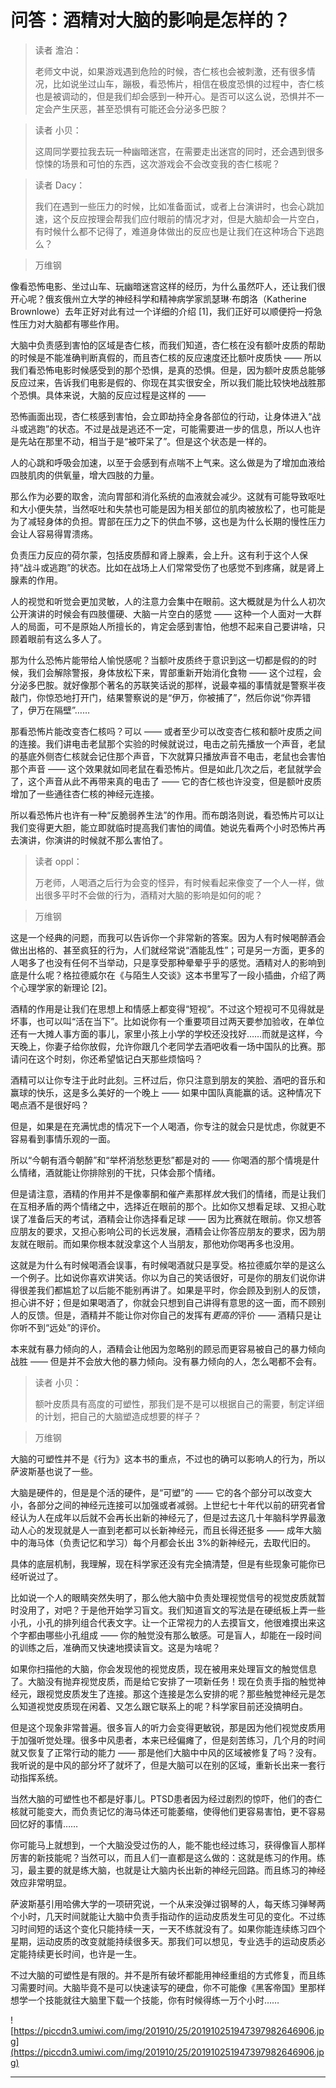 # 问答：酒精对大脑的影响是怎样的？

> 读者 澹泊：
> 
> 老师文中说，如果游戏遇到危险的时候，杏仁核也会被刺激，还有很多情况，比如说坐过山车，蹦极，看恐怖片，相信在极度恐惧的过程中，杏仁核也是被调动的，但是我们却会感到一种开心。是否可以这么说，恐惧并不一定会产生厌恶，甚至恐惧有可能还会分泌多巴胺？

> 读者 小贝：
> 
> 这周同学要拉我去玩一种幽暗迷宫，在需要走出迷宫的同时，还会遇到很多惊悚的场景和可怕的东西，这次游戏会不会改变我的杏仁核呢？

> 读者 Dacy：
> 
> 我们在遇到一些压力的时候，比如准备面试，或者上台演讲时，也会心跳加速，这个反应按理会帮我们应付眼前的情况才对，但是大脑却会一片空白，有时候什么都不记得了，难道身体做出的反应也是让我们在这种场合下逃跑么？

> 万维钢

像看恐怖电影、坐过山车、玩幽暗迷宫这样的经历，为什么虽然吓人，还让我们很开心呢？俄亥俄州立大学的神经科学和精神病学家凯瑟琳·布朗洛（Katherine Brownlowe）去年正好对此有过一个详细的介绍 [1]，我们正好可以顺便捋一捋急性压力对大脑都有哪些作用。

大脑中负责感到害怕的区域是杏仁核，而我们知道，杏仁核在没有额叶皮质的帮助的时候是不能准确判断真假的，而且杏仁核的反应速度还比额叶皮质快 —— 所以我们看恐怖电影时候感受到的那个恐惧，是真的恐惧。但是，因为额叶皮质总能够反应过来，告诉我们电影是假的、你现在其实很安全，所以我们能比较快地战胜那个恐惧。具体来说，大脑的反应过程是这样的 ——

恐怖画面出现，杏仁核感到害怕，会立即劫持全身各部位的行动，让身体进入“战斗或逃跑”的状态。不过是战是逃还不一定，可能需要进一步的信息，所以人也许是先站在那里不动，相当于是“被吓呆了”。但是这个状态是一样的。

人的心跳和呼吸会加速，以至于会感到有点喘不上气来。这么做是为了增加血液给四肢肌肉的供氧量，增大四肢的力量。

那么作为必要的取舍，流向胃部和消化系统的血液就会减少。这就有可能导致呕吐和大小便失禁，当然呕吐和失禁也可能是因为相关部位的肌肉被放松了，也可能是为了减轻身体的负担。胃部在压力之下的供血不够，这也是为什么长期的慢性压力会让人容易得胃溃疡。

负责压力反应的荷尔蒙，包括皮质醇和肾上腺素，会上升。这有利于这个人保持“战斗或逃跑”的状态。比如在战场上人们常常受伤了也感觉不到疼痛，就是肾上腺素的作用。

人的视觉和听觉会更加灵敏，人的注意力会集中在眼前。这大概就是为什么人初次公开演讲的时候会有四肢僵硬、大脑一片空白的感觉 —— 这种一个人面对一大群人的局面，可不是原始人所擅长的，肯定会感到害怕，他想不起来自己要讲啥，只顾着眼前有这么多人了。

那为什么恐怖片能带给人愉悦感呢？当额叶皮质终于意识到这一切都是假的的时候，我们会解除警报，身体放松下来，胃部重新开始消化食物 —— 这个过程，会分泌多巴胺。就好像那个著名的苏联笑话说的那样，说最幸福的事情就是警察半夜敲门，你惊恐地打开门，结果警察说的是“伊万，你被捕了”，然后你说“你弄错了，伊万在隔壁”……

那看恐怖片能改变杏仁核吗？可以 —— 或者至少可以改变杏仁核和额叶皮质之间的连接。我们讲电击老鼠那个实验的时候就说过，电击之前先播放一个声音，老鼠的基底外侧杏仁核就会记住那个声音，下次就算只播放声音不电击，老鼠也会害怕那个声音 —— 这个效果就如同老鼠在看恐怖片。但是如此几次之后，老鼠就学会了，这个声音从此不再带来真的电击了 —— 它的杏仁核也许没变，但是额叶皮质增加了一些通往杏仁核的神经元连接。

所以看恐怖片也许有一种“反脆弱养生法”的作用。而布朗洛则说，看恐怖片可以让我们变得更大胆，能立即就临时提高我们害怕的阈值。她说先看两个小时恐怖片再去演讲，你演讲的时候就不那么害怕了。

> 读者 oppl：
> 
> 万老师，人喝酒之后行为会变的怪异，有时候看起来像变了一个人一样，做出很多平时不会做的行为，酒精对大脑的影响是如何的呢？

> 万维钢

这是一个经典的问题，而我可以告诉你一个非常新的答案。因为人有时候喝醉酒会做出出格的、甚至疯狂的行为，人们就经常说“酒能乱性”；可是另一方面，更多的人喝多了也没有任何不当举动，只是享受那种晕晕乎乎的感觉。酒精对人的影响到底是什么呢？格拉德威尔在《与陌生人交谈》这本书里写了一段小插曲，介绍了两个心理学家的新理论 [2]。

酒精的作用是让我们在思想上和情感上都变得“短视”。不过这个短视可不见得就是坏事，也可以叫“活在当下”。比如说你有一个重要项目过两天要参加验收，在单位还有一大摊人事方面的事儿，家里小孩上小学的学校还没找好……而就是这样，今天晚上，你妻子给你放假，允许你跟几个老同学去酒吧收看一场中国队的比赛。那请问在这个时刻，你还希望惦记白天那些烦恼吗？

酒精可以让你专注于此时此刻。三杯过后，你只注意到朋友的笑脸、酒吧的音乐和赢球的快乐，这是多么美好的一个晚上 —— 如果中国队真能赢的话。这种情况下喝点酒不是很好吗？

但是，如果是在充满忧虑的情况下一个人喝酒，你专注的就会只是忧虑，你就更不容易看到事情乐观的一面。

所以“今朝有酒今朝醉”和“举杯消愁愁更愁”都是对的 —— 你喝酒的那个情境是什么情绪，酒就能让你排除别的干扰，只体会那个情绪。

但是请注意，酒精的作用并不是像睾酮和催产素那样*放大*我们的情绪，而是让我们在互相矛盾的两个情绪之中，选择近在眼前的那个。比如你又想看足球、又担心耽误了准备后天的考试，酒精会让你选择看足球 —— 因为比赛就在眼前。你又想答应朋友的要求，又担心影响公司的长远发展，酒精会让你答应朋友的要求，因为朋友就在眼前。而如果你根本就没拿这个人当朋友，那他劝你喝再多也没用。

这就是为什么有时候喝酒会误事，有时候喝酒就只是享受。格拉德威尔举的是这么一个例子。比如说你喜欢讲笑话。你以为自己的笑话很好，可是你的朋友们说你讲得很差我们都尴尬了以后能不能别再讲了。如果是平时，你会顾及到别人的反馈，担心讲不好；但是如果喝酒了，你就会只想到自己讲得有意思的这一面，而不顾别人的反馈。但是，酒精并不能让你对你自己的发挥有*更高的*评价 —— 酒精只是让你听不到“远处”的评价。

本来就有暴力倾向的人，酒精会让他因为忽略别的顾忌而更容易被自己的暴力倾向战胜 —— 但是并不会放大他的暴力倾向。没有暴力倾向的人，怎么喝都不会有。

> 读者 小贝：
> 
> 额叶皮质具有高度的可塑性，那我们是不是可以根据自己的需要，制定详细的计划，把自己的大脑塑造成想要的样子？

> 万维钢

大脑的可塑性并不是《行为》这本书的重点，不过也的确可以影响人的行为，所以萨波斯基也说了一些。

大脑是硬件的，但是是个活的硬件，是“可塑”的 —— 它的各个部分可以改变大小，各部分之间的神经元连接可以加强或者减弱。上世纪七十年代以前的研究者曾经认为人在成年以后就不会再长出新的神经元了，但是过去这几十年脑科学界最激动人心的发现就是人一直到老都可以长新神经元，而且长得还挺多 —— 成年大脑中的海马体（负责记忆和学习）每个月都会长出 3%的新神经元，去取代旧的。

具体的底层机制，我理解，现在科学家还没有完全搞清楚，但是有些现象可能你已经听说过了。

比如说一个人的眼睛突然失明了，那么他大脑中负责处理视觉信号的视觉皮质就暂时没用了，对吧？于是他开始学习盲文。我们知道盲文的写法是在硬纸板上弄一些小孔，小孔的排列组合代表文字。让一个正常视力的人去摸盲文，他很难摸出来这个字都由哪些小孔组成 —— 你的触觉没有那么敏感。可是盲人，却能在一段时间的训练之后，准确而又快速地摸读盲文。这是为啥呢？

如果你扫描他的大脑，你会发现他的视觉皮质，现在被用来处理盲文的触觉信息了。大脑没有抛弃视觉皮质，而是给它安排了一项新任务！现在负责手指的触觉神经元，跟视觉皮质发生了连接。那这个连接是怎么安排的呢？那些触觉神经元是怎么知道视觉皮质现在闲着、又怎么跟它联系上的呢？科学家目前还没搞明白。

但是这个现象非常普遍。很多盲人的听力会变得更敏锐，那是因为他们视觉皮质用于加强听觉处理。很多中风患者，本来已经偏瘫了，但是刻苦练习，几个月的时间就又恢复了正常行动的能力 —— 那是他们大脑中中风的区域被修复了吗？没有。我听说的是中风的部分坏了就坏了，但是大脑可以在别的区域，重新长出来一套行动指挥系统。

当然大脑的可塑性也不都是好事儿。PTSD患者因为经过剧烈的惊吓，他们的杏仁核就可能变大，而负责记忆的海马体还可能萎缩，使得他们更容易害怕，更不容易回忆好的事情……

你可能马上就想到，一个大脑没受过伤的人，能不能也经过练习，获得像盲人那样厉害的新技能呢？当然可以，而且人们一直都是这么做的：这就是练习的作用。练习，最主要的就是练大脑，也就是让大脑内长出新的神经元回路。而且练习的神经效应非常明显。

萨波斯基引用哈佛大学的一项研究说，一个从来没弹过钢琴的人，每天练习弹琴两个小时，几天时间就能让大脑中负责手指动作的运动皮质发生可见的变化。不过练习时间短的话这个变化只能持续一天，一天不练就没有了。如果你能连续练习四个星期，运动皮质的改变就能持续很多天。那我们可以想见，专业选手的运动皮质必定能持续更长时间，也许是一生。

不过大脑的可塑性是有限的。并不是所有破坏都能用神经重组的方式修复，而且练习需要时间。大脑毕竟不是可以快速读写的硬盘，你不可能像《黑客帝国》里那样想学一个技能就往大脑里下载一个技能，你有时候得练一万个小时……

![https://piccdn3.umiwi.com/img/201910/25/201910251947397982646906.jpg](https://piccdn3.umiwi.com/img/201910/25/201910251947397982646906.jpg)

---
